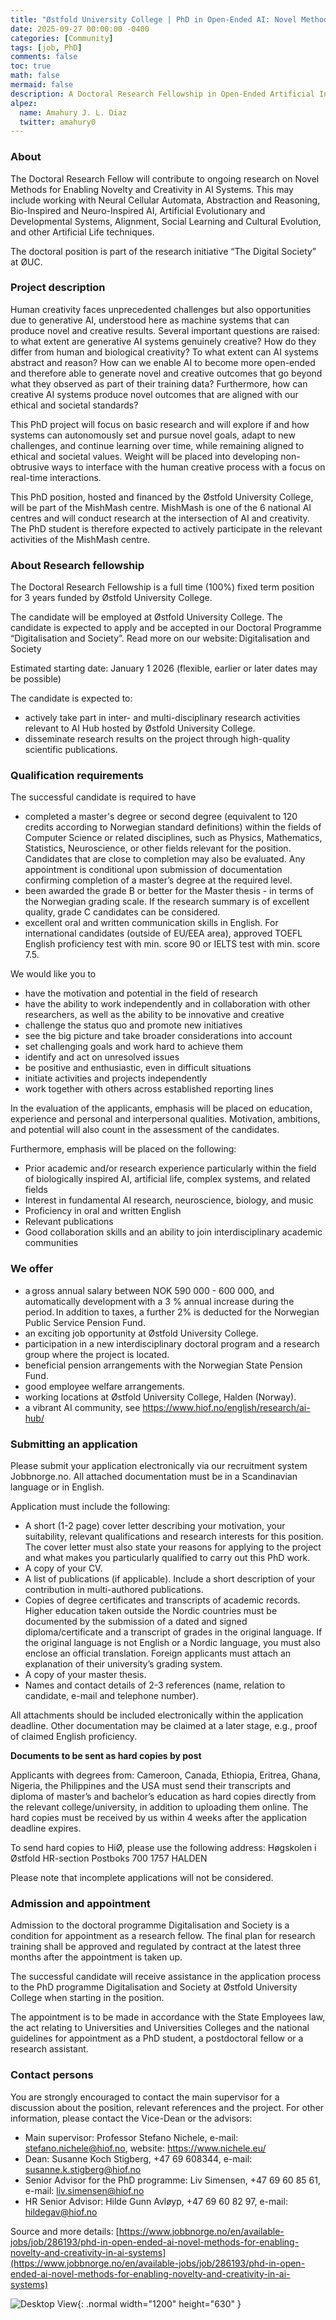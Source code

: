 ```yaml
---
title: "Østfold University College | PhD in Open-Ended AI: Novel Methods for Enabling Novelty and Creativity in AI Systems"
date: 2025-09-27 00:00:00 -0400
categories: [Community]
tags: [job, PhD]
comments: false
toc: true
math: false
mermaid: false
description: A Doctoral Research Fellowship in Open-Ended Artificial Intelligence is available at the Faculty of Computer Science, Engineering and Economics at Østfold University College (ØUC).
alpez:
  name: Amahury J. L. Diaz
  twitter: amahury0
---
```

### About 
The Doctoral Research Fellow will contribute to ongoing research on Novel Methods for Enabling Novelty and Creativity in AI Systems. This may include working with Neural Cellular Automata, Abstraction and Reasoning, Bio-Inspired and Neuro-Inspired AI, Artificial Evolutionary and Developmental Systems, Alignment, Social Learning and Cultural Evolution, and other Artificial Life techniques. 

The doctoral position is part of the research initiative “The Digital Society” at ØUC.

### Project description
Human creativity faces unprecedented challenges but also opportunities due to generative AI, understood here as machine systems that can produce novel and creative results. Several important questions are raised: to what extent are generative AI systems genuinely creative? How do they differ from human and biological creativity? To what extent can AI systems abstract and reason? How can we enable AI to become more open-ended and therefore able to generate novel and creative outcomes that go beyond what they observed as part of their training data? Furthermore, how can creative AI systems produce novel outcomes that are aligned with our ethical and societal standards?

This PhD project will focus on basic research and will explore if and how systems can autonomously set and pursue novel goals, adapt to new challenges, and continue learning over time, while remaining aligned to ethical and societal values. Weight will be placed into developing non-obtrusive ways to interface with the human creative process with a focus on real-time interactions. 

This PhD position, hosted and financed by the Østfold University College, will be part of the MishMash centre. MishMash is one of the 6 national AI centres and will conduct research at the intersection of AI and creativity. The PhD student is therefore expected to actively participate in the relevant activities of the MishMash centre. 

### About Research fellowship 
The Doctoral Research Fellowship is a full time (100%) fixed term position for 3 years funded by Østfold University College. 

The candidate will be employed at Østfold University College. The candidate is expected to apply and be accepted in our Doctoral Programme “Digitalisation and Society”. Read more on our website: Digitalisation and Society 

Estimated starting date: January 1 2026 (flexible, earlier or later dates may be possible)

The candidate is expected to:
- actively take part in inter- and multi-disciplinary research activities relevant to AI Hub hosted by Østfold University College.
- disseminate research results on the project through high-quality scientific publications.

### Qualification requirements 
The successful candidate is required to have 
- completed a master's degree or second degree (equivalent to 120 credits according to Norwegian standard definitions) within the fields of Computer Science or related disciplines, such as Physics, Mathematics, Statistics, Neuroscience, or other fields relevant for the position. Candidates that are close to completion may also be evaluated. Any appointment is conditional upon submission of documentation confirming completion of a master’s degree at the required level.
- been awarded the grade B or better for the Master thesis - in terms of the Norwegian grading scale. If the research summary is of excellent quality, grade C candidates can be considered.
- excellent oral and written communication skills in English. For international candidates (outside of EU/EEA area), approved TOEFL English proficiency test with min. score 90 or IELTS test with min. score 7.5. 

We would like you to
- have the motivation and potential in the field of research
- have the ability to work independently and in collaboration with other researchers, as well as the ability to be innovative and creative
- challenge the status quo and promote new initiatives
- see the big picture and take broader considerations into account
- set challenging goals and work hard to achieve them
- identify and act on unresolved issues
- be positive and enthusiastic, even in difficult situations
- initiate activities and projects independently
- work together with others across established reporting lines

In the evaluation of the applicants, emphasis will be placed on education, experience and personal and interpersonal qualities. Motivation, ambitions, and potential will also count in the assessment of the candidates.

Furthermore, emphasis will be placed on the following:
- Prior academic and/or research experience particularly within the field of biologically inspired AI, artificial life, complex systems, and related fields
- Interest in fundamental AI research, neuroscience, biology, and music
- Proficiency in oral and written English
- Relevant publications
- Good collaboration skills and an ability to join interdisciplinary academic communities

### We offer
- a gross annual salary between NOK 590 000 - 600 000, and automatically development with a 3 % annual increase during the period. In addition to taxes, a further 2% is deducted for the Norwegian Public Service Pension Fund.
- an exciting job opportunity at Østfold University College.
- participation in a new interdisciplinary doctoral program and a research group where the project is located.
- beneficial pension arrangements with the Norwegian State Pension Fund.
- good employee welfare arrangements.
- working locations at Østfold University College, Halden (Norway).
- a vibrant AI community, see https://www.hiof.no/english/research/ai-hub/

### Submitting an application 
Please submit your application electronically via our recruitment system Jobbnorge.no. All attached documentation must be in a Scandinavian language or in English.

Application must include the following:
- A short (1-2 page) cover letter describing your motivation, your suitability, relevant qualifications and research interests for this position. The cover letter must also state your reasons for applying to the project and what makes you particularly qualified to carry out this PhD work.
- A copy of your CV.
- A list of publications (if applicable). Include a short description of your contribution in multi-authored publications.
- Copies of degree certificates and transcripts of academic records. Higher education taken outside the Nordic countries must be documented by the submission of a dated and signed diploma/certificate and a transcript of grades in the original language. If the original language is not English or a Nordic language, you must also enclose an official translation. Foreign applicants must attach an explanation of their university’s grading system.
- A copy of your master thesis.
- Names and contact details of 2-3 references (name, relation to candidate, e-mail and telephone number). 

All attachments should be included electronically within the application deadline. Other documentation may be claimed at a later stage, e.g., proof of claimed English proficiency.

**Documents to be sent as hard copies by post**

Applicants with degrees from: Cameroon, Canada, Ethiopia, Eritrea, Ghana, Nigeria, the Philippines and the USA must send their transcripts and diploma of master’s and bachelor’s education as hard copies directly from the relevant college/university, in addition to uploading them online. The hard copies must be received by us within 4 weeks after the application deadline expires. 

To send hard copies to HiØ, please use the following address:
Høgskolen i Østfold
HR-section
Postboks 700
1757 HALDEN

Please note that incomplete applications will not be considered.

### Admission and appointment 
Admission to the doctoral programme Digitalisation and Society is a condition for appointment as a research fellow. The final plan for research training shall be approved and regulated by contract at the latest three months after the appointment is taken up.

The successful candidate will receive assistance in the application process to the PhD programme Digitalisation and Society at Østfold University College when starting in the position.  

The appointment is to be made in accordance with the State Employees law, the act relating to Universities and Universities Colleges and the national guidelines for appointment as a PhD student, a postdoctoral fellow or a research assistant. 

### Contact persons 
You are strongly encouraged to contact the main supervisor for a discussion about the position, relevant references and the project. For other information, please contact the Vice-Dean or the advisors:
- Main supervisor: Professor Stefano Nichele,  e-mail: stefano.nichele@hiof.no, website: https://www.nichele.eu/
- Dean: Susanne Koch Stigberg, +47 69 608344, e-mail: susanne.k.stigberg@hiof.no
- Senior Advisor for the PhD programme: Liv Simensen, +47 69 60 85 61, e-mail: liv.simensen@hiof.no
- HR Senior Advisor: Hilde Gunn Avløyp, +47 69 60 82 97, e-mail: hildegav@hiof.no

Source and more details: [https://www.jobbnorge.no/en/available-jobs/job/286193/phd-in-open-ended-ai-novel-methods-for-enabling-novelty-and-creativity-in-ai-systems](https://www.jobbnorge.no/en/available-jobs/job/286193/phd-in-open-ended-ai-novel-methods-for-enabling-novelty-and-creativity-in-ai-systems)

![Desktop View](/assets/img/fix/complexity-cat-newsletter.png){: .normal width="1200" height="630" }

